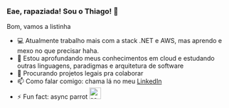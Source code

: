 ### Eae, rapaziada! Sou o Thiago! 🤙

Bom, vamos a listinha

- 💻 Atualmente trabalho mais com a stack .NET e AWS, mas aprendo e mexo no que precisar haha.
- 🌱 Estou aprofundando meus conhecimentos em cloud e estudando outras linguagens, paradigmas e arquitetura de software
- 👯 Procurando projetos legais pra colaborar
- 📫 Como falar comigo: chama lá no meu [LinkedIn][linkedin]
- ⚡ Fun fact: async parrot <img alt="async parrot" width="26px" src="https://cultofthepartyparrot.com/parrots/asyncparrot.gif" />


[linkedin]: https://www.linkedin.com/in/thiago-nmartins/
